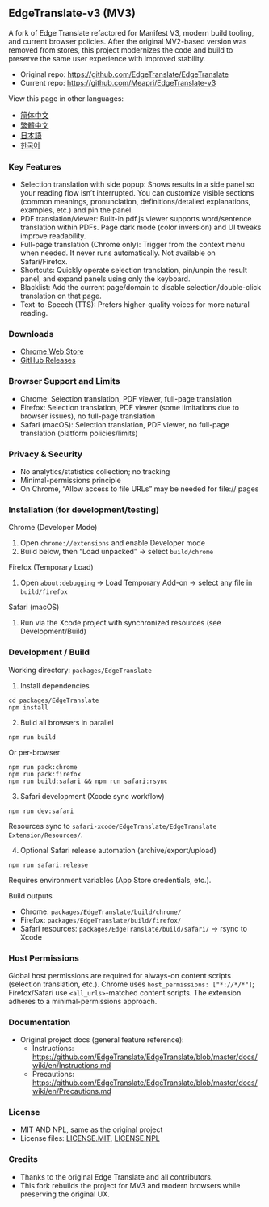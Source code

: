 ## EdgeTranslate-v3 (MV3)

A fork of Edge Translate refactored for Manifest V3, modern build tooling, and current browser policies. After the original MV2-based version was removed from stores, this project modernizes the code and build to preserve the same user experience with improved stability.

- Original repo: https://github.com/EdgeTranslate/EdgeTranslate
- Current repo: https://github.com/Meapri/EdgeTranslate-v3

View this page in other languages:
- [简体中文](./docs/README_CN.md)
- [繁體中文](./docs/README_TW.md)
- [日本語](./docs/README_JA.md)
- [한국어](./docs/README_KO.md)

### Key Features
- Selection translation with side popup: Shows results in a side panel so your reading flow isn’t interrupted. You can customize visible sections (common meanings, pronunciation, definitions/detailed explanations, examples, etc.) and pin the panel.
- PDF translation/viewer: Built-in pdf.js viewer supports word/sentence translation within PDFs. Page dark mode (color inversion) and UI tweaks improve readability.
- Full-page translation (Chrome only): Trigger from the context menu when needed. It never runs automatically. Not available on Safari/Firefox.
- Shortcuts: Quickly operate selection translation, pin/unpin the result panel, and expand panels using only the keyboard.
- Blacklist: Add the current page/domain to disable selection/double-click translation on that page.
- Text-to-Speech (TTS): Prefers higher-quality voices for more natural reading.

### Downloads
- [Chrome Web Store](https://chromewebstore.google.com/detail/edge-translate/pljeedmkegkcfkgdicjnalbllhifnnnj)
- [GitHub Releases](https://github.com/Meapri/EdgeTranslate-v3/releases)

### Browser Support and Limits
- Chrome: Selection translation, PDF viewer, full-page translation
- Firefox: Selection translation, PDF viewer (some limitations due to browser issues), no full-page translation
- Safari (macOS): Selection translation, PDF viewer, no full-page translation (platform policies/limits)

### Privacy & Security
- No analytics/statistics collection; no tracking
- Minimal-permissions principle
- On Chrome, “Allow access to file URLs” may be needed for file:// pages

### Installation (for development/testing)
Chrome (Developer Mode)
1) Open `chrome://extensions` and enable Developer mode
2) Build below, then “Load unpacked” → select `build/chrome`

Firefox (Temporary Load)
1) Open `about:debugging` → Load Temporary Add-on → select any file in `build/firefox`

Safari (macOS)
1) Run via the Xcode project with synchronized resources (see Development/Build)

### Development / Build
Working directory: `packages/EdgeTranslate`

1) Install dependencies
```
cd packages/EdgeTranslate
npm install
```

2) Build all browsers in parallel
```
npm run build
```
Or per-browser
```
npm run pack:chrome
npm run pack:firefox
npm run build:safari && npm run safari:rsync
```

3) Safari development (Xcode sync workflow)
```
npm run dev:safari
```
Resources sync to `safari-xcode/EdgeTranslate/EdgeTranslate Extension/Resources/`.

4) Optional Safari release automation (archive/export/upload)
```
npm run safari:release
```
Requires environment variables (App Store credentials, etc.).

Build outputs
- Chrome: `packages/EdgeTranslate/build/chrome/`
- Firefox: `packages/EdgeTranslate/build/firefox/`
- Safari resources: `packages/EdgeTranslate/build/safari/` → rsync to Xcode

### Host Permissions
Global host permissions are required for always-on content scripts (selection translation, etc.). Chrome uses `host_permissions: ["*://*/*"]`; Firefox/Safari use `<all_urls>`-matched content scripts. The extension adheres to a minimal-permissions approach.

 

### Documentation
- Original project docs (general feature reference):
  - Instructions: https://github.com/EdgeTranslate/EdgeTranslate/blob/master/docs/wiki/en/Instructions.md
  - Precautions: https://github.com/EdgeTranslate/EdgeTranslate/blob/master/docs/wiki/en/Precautions.md

### License
- MIT AND NPL, same as the original project
- License files: [LICENSE.MIT](./LICENSE.MIT), [LICENSE.NPL](./LICENSE.NPL)

### Credits
- Thanks to the original Edge Translate and all contributors.
- This fork rebuilds the project for MV3 and modern browsers while preserving the original UX.
